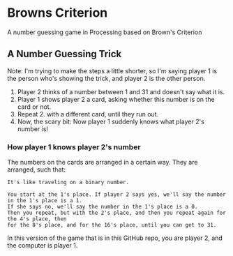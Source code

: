 # Browns Criterion
A number guessing game in Processing based on Brown's Criterion

## A Number Guessing Trick
Note: I'm trying to make the steps a little shorter, so I'm saying player 1 is the person who's showing the trick, and player 2 is the other person.

1. Player 2 thinks of a number between 1 and 31 and doesn't say what it is. 
2. Player 1 shows player 2 a card, asking whether this number is on the card or not.
3. Repeat 2. with a different card, until they run out.
4. Now, the scary bit: Now player 1 suddenly knows what player 2's number is!

### How player 1 knows player 2's number
The numbers on the cards are arranged in a certain way. They are arranged, such that:

```
It's like traveling on a binary number.

You start at the 1's place. If player 2 says yes, we'll say the number in the 1's place is a 1.
If she says no, we'll say the number in the 1's place is a 0.
Then you repeat, but with the 2's place, and then you repeat again for the 4's place, then
for the 8's place, and for the 16's place, until you can get to 31.
```

In this version of the game that is in this GitHub repo, you are player 2, and the computer is player 1.
